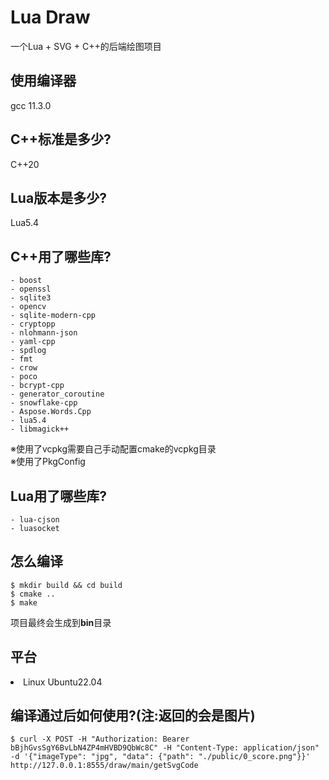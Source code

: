 # Lua Draw
一个Lua + SVG + C++的后端绘图项目<br>

## 使用编译器
gcc 11.3.0

## C++标准是多少?
C++20

## Lua版本是多少?
Lua5.4

## C++用了哪些库?

<pre><code>- boost
- openssl
- sqlite3
- opencv
- sqlite-modern-cpp
- cryptopp
- nlohmann-json
- yaml-cpp
- spdlog
- fmt
- crow
- poco
- bcrypt-cpp
- generator_coroutine
- snowflake-cpp
- Aspose.Words.Cpp
- lua5.4
- libmagick++
</code></pre>

※使用了vcpkg需要自己手动配置cmake的vcpkg目录<br>
※使用了PkgConfig

## Lua用了哪些库?
<pre><code>- lua-cjson
- luasocket</code></pre>

## 怎么编译

<pre><code>$ mkdir build && cd build
$ cmake ..
$ make
</code></pre>

项目最终会生成到<b>bin</b>目录

<h2>平台</h2>
<ui>
<li>Linux Ubuntu22.04</li>
</ui>

## 编译通过后如何使用?(注:返回的会是图片)
<pre><code>$ curl -X POST -H "Authorization: Bearer bBjhGvsSgY6BvLbN4ZP4mHVBD9QbWc8C" -H "Content-Type: application/json" -d '{"imageType": "jpg", "data": {"path": "./public/0_score.png"}}' http://127.0.0.1:8555/draw/main/getSvgCode
</code></pre>